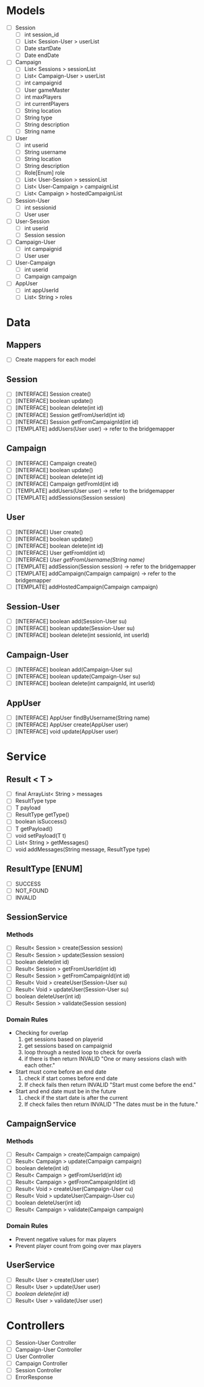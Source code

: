 # Models
- [ ] Session
    - [ ] int session_id
    - [ ] List< Session-User > userList
    - [ ] Date startDate
    - [ ] Date endDate
- [ ] Campaign
    - [ ] List< Sessions > sessionList
    - [ ] List< Campaign-User > userList
    - [ ] int campaignid
    - [ ] User gameMaster
    - [ ] int maxPlayers
    - [ ] int currentPlayers
    - [ ] String location
    - [ ] String type
    - [ ] String description
    - [ ] String name
- [ ] User
    - [ ] int userid
    - [ ] String username
    - [ ] String location
    - [ ] String description
    - [ ] Role[Enum] role
    - [ ] List< User-Session > sessionList
    - [ ] List< User-Campaign > campaignList
    - [ ] List< Campaign > hostedCampaignList
- [ ] Session-User
    - [ ] int sessionid
    - [ ] User user
- [ ] User-Session
    - [ ] int userid
    - [ ] Session session
- [ ] Campaign-User
    - [ ] int campaignid
    - [ ] User user
- [ ] User-Campaign
    - [ ] int userid
    - [ ] Campaign campaign
- [ ] AppUser
    - [ ] int appUserId
    - [ ] List< String > roles

# Data
## Mappers
- [ ] Create mappers for each model
## Session
- [ ] [INTERFACE] Session create()
- [ ] [INTERFACE] boolean update()
- [ ] [INTERFACE] boolean delete(int id)
- [ ] [INTERFACE] Session getFromUserId(int id)
- [ ] [INTERFACE] Session getFromCampaignId(int id)
- [ ] [TEMPLATE] addUsers(User user) -> refer to the bridgemapper
## Campaign
- [ ] [INTERFACE] Campaign create()
- [ ] [INTERFACE] boolean update()
- [ ] [INTERFACE] boolean delete(int id)
- [ ] [INTERFACE] Campaign getFromId(int id)
- [ ] [TEMPLATE] addUsers(User user) -> refer to the bridgemapper
- [ ] [TEMPLATE] addSessions(Session session)
## User
- [ ] [INTERFACE] User create()
- [ ] [INTERFACE] boolean update()
- [ ] [INTERFACE] boolean delete(int id)
- [ ] [INTERFACE] User getFromId(int id)
- [ ] [INTERFACE] *User getFromUsername(String name)*
- [ ] [TEMPLATE] addSession(Session session) -> refer to the bridgemapper
- [ ] [TEMPLATE] addCampaign(Campaign campaign) -> refer to the bridgemapper
- [ ] [TEMPLATE] addHostedCampaign(Campaign campaign)
## Session-User
- [ ] [INTERFACE] boolean add(Session-User su)
- [ ] [INTERFACE] boolean update(Session-User su)
- [ ] [INTERFACE] boolean delete(int sessionId, int userId)
## Campaign-User
- [ ] [INTERFACE] boolean add(Campaign-User su)
- [ ] [INTERFACE] boolean update(Campaign-User su)
- [ ] [INTERFACE] boolean delete(int campaignId, int userId)
## AppUser
- [ ] [INTERFACE] AppUser findByUsername(String name)
- [ ] [INTERFACE] AppUser create(AppUser user)
- [ ] [INTERFACE] void update(AppUser user)

# Service
## Result < T >
- [ ] final ArrayList< String > messages
- [ ] ResultType type
- [ ] T payload
- [ ] ResultType getType()
- [ ] boolean isSuccess()
- [ ] T getPayload()
- [ ] void setPayload(T t)
- [ ] List< String > getMessages()
- [ ] void addMessages(String message, ResultType type)
## ResultType [ENUM]
- [ ] SUCCESS
- [ ] NOT_FOUND
- [ ] INVALID
## SessionService
### Methods
- [ ] Result< Session > create(Session session)
- [ ] Result< Session > update(Session session)
- [ ] boolean delete(int id)
- [ ] Result< Session > getFromUserId(int id)
- [ ] Result< Session > getFromCampaignId(int id)
- [ ] Result< Void > createUser(Session-User su)
- [ ] Result< Void > updateUser(Session-User su)
- [ ] boolean deleteUser(int id)
- [ ] Result< Session > validate(Session session)
### Domain Rules
- Checking for overlap
    1. get sessions based on playerid
    2. get sessions based on campaignid
    3. loop through a nested loop to check for overla
    4. if there is then return INVALID "One or many sessions clash with each other."
- Start must come before an end date
    1. check if start comes before end date
    2. If check fails then return INVALID "Start must come before the end."
- Start and end date must be in the future
    1. check if the start date is after the current
    2. If check failes then return INVALID "The dates must be in the future."
## CampaignService
### Methods
- [ ] Result< Campaign > create(Campaign campaign)
- [ ] Result< Campaign > update(Campaign campaign)
- [ ] boolean delete(int id)
- [ ] Result< Campaign > getFromUserId(int id)
- [ ] Result< Campaign > getFromCampaignId(int id)
- [ ] Result< Void > createUser(Campaign-User cu)
- [ ] Result< Void > updateUser(Campaign-User cu)
- [ ] boolean deleteUser(int id)
- [ ] Result< Campaign > validate(Campaign campaign)
### Domain Rules
- Prevent negative values for max players
- Prevent player count from going over max players
## UserService
- [ ] Result< User > create(User user)
- [ ] Result< User > update(User user)
- [ ] *boolean delete(int id)*
- [ ] Result< User > validate(User user)

# Controllers
- [ ] Session-User Controller
- [ ] Campaign-User Controller
- [ ] User Controller
- [ ] Campaign Controller
- [ ] Session Controller
- [ ] ErrorResponse